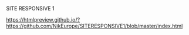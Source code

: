 
SITE RESPONSIVE 1



https://htmlpreview.github.io/?https://github.com/NikEurope/SITERESPONSIVE1/blob/master/index.html
